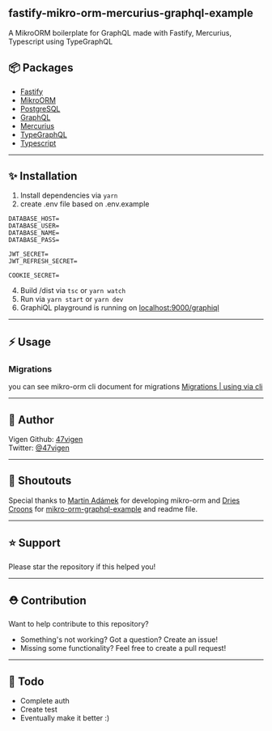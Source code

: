 ## fastify-mikro-orm-mercurius-graphql-example

A MikroORM boilerplate for GraphQL made with Fastify, Mercurius, Typescript using TypeGraphQL

## 📦 Packages

- [Fastify](https://www.fastify.io/)
- [MikroORM](https://mikro-orm.io/)
- [PostgreSQL](https://www.postgresql.org/)
- [GraphQL](https://graphql.org/)
- [Mercurius](https://mercurius.dev)
- [TypeGraphQL](https://typegraphql.com/)
- [Typescript](https://www.typescriptlang.org/)
___

## ✨ Installation

1. Install dependencies via `yarn`
2. create .env file based on .env.example

```
DATABASE_HOST=
DATABASE_USER=
DATABASE_NAME=
DATABASE_PASS=

JWT_SECRET=
JWT_REFRESH_SECRET=

COOKIE_SECRET=
```

4. Build /dist via `tsc` or `yarn watch`
5. Run via `yarn start` or `yarn dev`
6. GraphiQL playground is running on  [localhost:9000/graphiql](http://localhost:9000/graphiql)

___

## ⚡️ Usage

### Migrations

you can see mikro-orm cli document for migrations [Migrations | using via cli](https://mikro-orm.io/docs/migrations/#using-via-cli)

___

## 🐍 Author

Vigen
Github: [47vigen](http://github.com/47vigen)  
Twitter: [@47vigen](http://twitter.com/47vigen)  

___

## 📢 Shoutouts

Special thanks to [Martin Adámek](https://github.com/B4nan) for developing mikro-orm
and [Dries Croons](https://github.com/driescroons) for [mikro-orm-graphql-example](https://github.com/driescroons/mikro-orm-graphql-example) and readme file.  

___

## ⭐️ Support

Please star the repository if this helped you!

___

## ⛑️ Contribution

Want to help contribute to this repository?

- Something's not working? Got a question? Create an issue!
- Missing some functionality? Feel free to create a pull request!

___

## 🚧 Todo

- Complete auth
- Create test
- Eventually make it better :)
